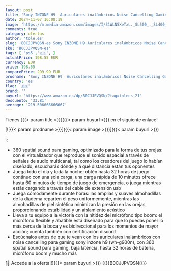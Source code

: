 ```yaml
---
layout: post
title: 'Sony INZONE H9  Auriculares inalámbricos Noise Cancelling Gaming  360 Spatial Sound  cómoda sujeción  32 Horas autonomía  Baja latencia  micrófono Boom de Calidad  Compatible con PC y PS5'
date: 2024-11-07 16:08:19
image: 'https://m.media-amazon.com/images/I/31WLN5XeTxL._SL500_._SL400_.jpg'
comments: true
category: ofertas
author: 'tole.es'
slug: 'B0CJJPVQSN-es Sony INZONE H9 Auriculares inalámbricos Noise Cancelling...'
sku: 'B0CJJPVQSN-es'
tags: [ 'ps5','🇪🇸', ]
actualPrice: 198.55 EUR
currency: EUR
price: 198.55
comparePrice: 299.99 EUR
prodname: 'Sony INZONE H9  Auriculares inalámbricos Noise Cancelling Gaming  360 Spatial Sound  cómoda sujeción  32 Horas autonomía  Baja latencia  micrófono Boom de Calidad  Compatible con PC y PS5'
country: 'es'
flag: '🇪🇸'
brand: ''
buyurl: 'https://www.amazon.es/dp/B0CJJPVQSN/?tag=tolees-21'
descuento: '33.81'
average: '219.506666666667'
---
```


Tienes [{{< param title >}}]({{< param buyurl >}}) en el siguiente enlace!

[![{{< param prodname >}}]({{< param image >}})]({{< param buyurl >}})

ℹ️:

- 360 spatial sound para gaming, optimizado para la forma de tus orejas: con el virtualizador que reproduce el sonido espacial a través de señales de audio multicanal, tal como los creadores del juego lo habían diseñado, escucharás dónde y a qué distancia están tus oponentes
- Juega todo el día y toda la noche: obtén hasta 32 horas de juego continuo con una sola carga, una carga rápida de 10 minutos ofrece hasta 60 minutos de tiempo de juego de emergencia, o juega mientras estás cargando a través del cable de extensión usb
- Juega cómodamente durante horas: las amplias y suaves almohadillas de la diadema reparten el peso uniformemente, mientras las almohadillas de piel sintética minimizan la presión en las orejas, proporcionando estabilidad y un aislamiento acústico
- Lleva a tu equipo a la victoria con la nitidez del micrófono tipo boom: el micrófono flexible y abatible está diseñado para que lo puedas poner lo más cerca de la boca y es bidireccional para los momentos de mayor acción; cuenta también con certificación discord
- Escúchalos antes de que te vean con los auriculares inalámbricos con noise cancelling para gaming sony inzone h9 (wh-g900n), con 360 spatial sound para gaming, baja latencia, hasta 32 horas de batería, micrófono boom y mucho más

[🛒 Accede a la oferta!!]({{< param buyurl >}})
{{<world>}}B0CJJPVQSN{{</world>}}
